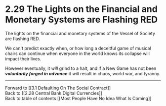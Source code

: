 # 2.29 The Lights on the Financial and Monetary Systems are Flashing RED

The lights on the financial and monetary systems of the Vessel of Society are flashing RED.

We can't predict exactly when, or how long a deceitful game of musical chairs can continue when everyone in the world knows its collapse will impact their lives. 

However eventually, it *will* grind to a halt, and if a New Game has not been ***voluntarily forged in advance*** it *will* result in chaos, world war, and tyranny. 

___

Forward to [[3.1 Defaulting On The Social Contract]]  
Back to [[2.28 Central Bank Digital Currencies]]   
Back to table of contents [[Most People Have No Idea What Is Coming]]   


